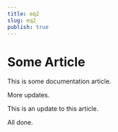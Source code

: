 ```yaml
---
title: eq2
slug: eq2
publish: true
---
```


Some Article
============

This is some documentation article.

More updates.

This is an update to this article.

All done.
